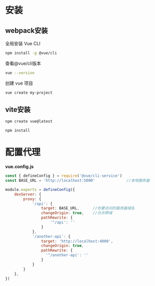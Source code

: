 # 安装

## webpack安装

全局安装 Vue CLI

```bash
npm install -g @vue/cli
```

查看@vue/cli版本

```bash
vue --version
```

创建 vue 项目

```bash
vue create my-project
```



## vite安装

```bash
npm create vue@latest
```

```bash
npm install
```



# 配置代理

**vue.config.js**

```javascript
const { defineConfig } = require('@vue/cli-service')
const BASE_URL = 'http://localhost:5000'              //本地服务器

module.exports = defineConfig({
	devServer: {
		proxy: {
			'/api': {
				target: BASE_URL,      //你要访问的服务器域名
				changeOrigin: true,    //允许跨域
				pathRewrite: {
					'^/api': ''
				}
			},
            '/another-api': {
                target: 'http://localhost:4000',
                changeOrigin: true,
                pathRewrite: {
                  '^/another-api': ''
                }
            }
		}
	},
})
```

